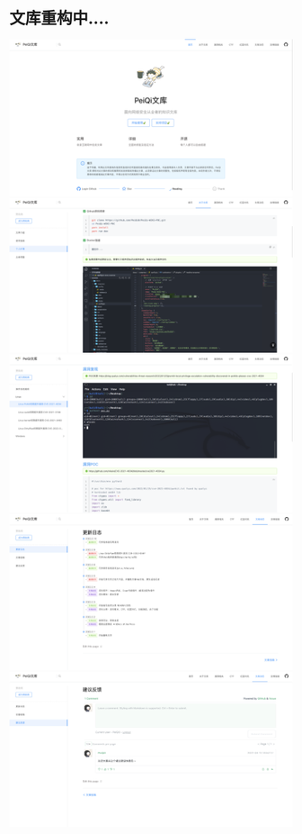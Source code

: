 # 文库重构中....

![](./img/WX20220312-204411%402x.png)
![](./img/WX20220312-204450%402x.png)
![](./img/WX20220312-204510%402x.png)
![](./img/WX20220312-204521%402x.png)
![](./img/WX20220312-205237%402x.png)